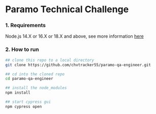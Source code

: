 # Paramo Technical Challenge

### 1. Requirements

Node.js 14.X or 16.X or 18.X and above, see more information [here](https://docs.cypress.io/guides/getting-started/installing-cypress#System-requirements)

### 2. How to run

```bash
## clone this repo to a local directory
git clone https://github.com/chvtracker55/paramo-qa-engineer.git

## cd into the cloned repo
cd paramo-qa-engineer

## install the node_modules
npm install

## start cypress gui
npm cypress open
```